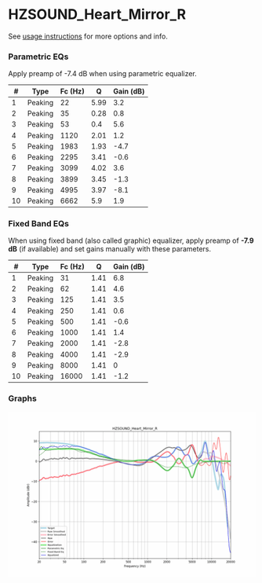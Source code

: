 # HZSOUND_Heart_Mirror_R
See [usage instructions](https://github.com/jaakkopasanen/AutoEq#usage) for more options and info.

### Parametric EQs
Apply preamp of -7.4 dB when using parametric equalizer.

|   # | Type    |   Fc (Hz) |    Q |   Gain (dB) |
|-----|---------|-----------|------|-------------|
|   1 | Peaking |        22 | 5.99 |         3.2 |
|   2 | Peaking |        35 | 0.28 |         0.8 |
|   3 | Peaking |        53 | 0.4  |         5.6 |
|   4 | Peaking |      1120 | 2.01 |         1.2 |
|   5 | Peaking |      1983 | 1.93 |        -4.7 |
|   6 | Peaking |      2295 | 3.41 |        -0.6 |
|   7 | Peaking |      3099 | 4.02 |         3.6 |
|   8 | Peaking |      3899 | 3.45 |        -1.3 |
|   9 | Peaking |      4995 | 3.97 |        -8.1 |
|  10 | Peaking |      6662 | 5.9  |         1.9 |

### Fixed Band EQs
When using fixed band (also called graphic) equalizer, apply preamp of **-7.9 dB** (if available) and set gains manually with these parameters.

|   # | Type    |   Fc (Hz) |    Q |   Gain (dB) |
|-----|---------|-----------|------|-------------|
|   1 | Peaking |        31 | 1.41 |         6.8 |
|   2 | Peaking |        62 | 1.41 |         4.6 |
|   3 | Peaking |       125 | 1.41 |         3.5 |
|   4 | Peaking |       250 | 1.41 |         0.6 |
|   5 | Peaking |       500 | 1.41 |        -0.6 |
|   6 | Peaking |      1000 | 1.41 |         1.4 |
|   7 | Peaking |      2000 | 1.41 |        -2.8 |
|   8 | Peaking |      4000 | 1.41 |        -2.9 |
|   9 | Peaking |      8000 | 1.41 |         0   |
|  10 | Peaking |     16000 | 1.41 |        -1.2 |

### Graphs
![](./HZSOUND_Heart_Mirror_R.png)
